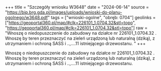 +++
title = "Szczegóły wniosku W3648"
date = "2024-06-14"
source = "https://bip.brg.gda.pl/images/uploads/wnioski-do-planu-ogolnego/w3648.pdf"
tags = ["wnioski-ogolne", "obręb: 0704"]
geolinks = ["https://geoportal360.pl/map/#clk=226101_1.0704.32&stl=topo", "https://geoportal360.pl/map/#clk=226101_1.0704.32&stl=topo"]
raw = "Wnoszę o niedopuszczenie do zabudowy na działce nr 226101_1.0704.32 . Wnoszę by teren przeznaczyć na zieleń urządzoną lub naturalną (dziką), z utrzymaniem i ochroną SASS i ..,....11 istniejącego drzewostanu. "
+++

Wnoszę o niedopuszczenie do zabudowy na działce nr 226101_1.0704.32 . Wnoszę
by teren przeznaczyć na zieleń urządzoną lub naturalną (dziką), z utrzymaniem i ochroną
SASS
i ..,....11
istniejącego drzewostanu.



